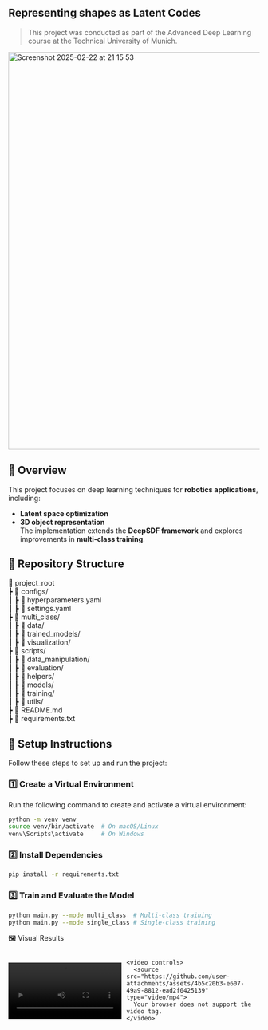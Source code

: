 ## Representing shapes as Latent Codes
> This project was conducted as part of the Advanced Deep Learning course at the Technical University of Munich. 
<img width="797" alt="Screenshot 2025-02-22 at 21 15 53" src="https://github.com/user-attachments/assets/53993287-57fd-451c-ae42-fcf2aef88c67" />

## 📌 Overview  

This project focuses on deep learning techniques for **robotics applications**, including:  
- **Latent space optimization**  
- **3D object representation**  
The implementation extends the **DeepSDF framework** and explores improvements in **multi-class training**.

## 📂 Repository Structure  
📂 project_root  
 ┣ 📂 configs/              
 ┃ ┣ 📜 hyperparameters.yaml  
 ┃ ┣ 📜 settings.yaml  
 ┣ 📂 multi_class/            
 ┃ ┣ 📂 data/               
 ┃ ┣ 📂 trained_models/     
 ┃ ┣ 📂 visualization/      
 ┣ 📂 scripts/             
 ┃ ┣ 📂 data_manipulation/  
 ┃ ┣ 📂 evaluation/         
 ┃ ┣ 📂 helpers/            
 ┃ ┣ 📂 models/             
 ┃ ┣ 📂 training/            
 ┃ ┣ 📂 utils/               
 ┣ 📜 README.md            
 ┣ 📜 requirements.txt     

## 🚀 Setup Instructions  

Follow these steps to set up and run the project:  

### 1️⃣ Create a Virtual Environment  
Run the following command to create and activate a virtual environment:  

```bash
python -m venv venv
source venv/bin/activate  # On macOS/Linux
venv\Scripts\activate     # On Windows
```
### 2️⃣ Install Dependencies
```bash
pip install -r requirements.txt
```
### 3️⃣ Train and Evaluate the Model
```bash
python main.py --mode multi_class  # Multi-class training
python main.py --mode single_class # Single-class training
```

🖼️ Visual Results
<!DOCTYPE html>
<html lang="en">
<head>
  <meta charset="UTF-8">
  <meta name="viewport" content="width=device-width, initial-scale=1.0">
  <title>Videos Side by Side</title>
  <style>
    .video-container {
      display: flex;
      justify-content: space-between;
      align-items: center;
      gap: 10px;
    }
    .video-container video {
      max-width: 45%;
      height: auto;
    }
  </style>
</head>
<body>

  <div class="video-container">
    <video controls>
      <source src="https://github.com/user-attachments/assets/a42e0828-a6d7-4afb-a5dd-44fcd0b64022" type="video/mp4">
      Your browser does not support the video tag.
    </video>
    
    <video controls>
      <source src="https://github.com/user-attachments/assets/4b5c20b3-e607-49a9-8812-ead2f0425139" type="video/mp4">
      Your browser does not support the video tag.
    </video>
  </div>

</body>
</html>





